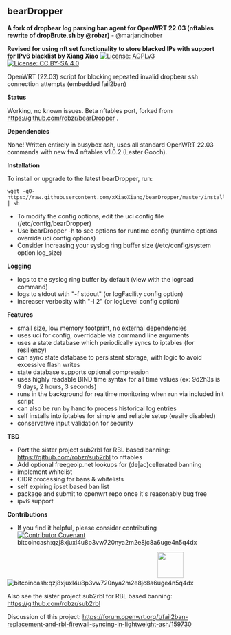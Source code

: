 ## bearDropper 

**A fork of dropbear log parsing ban agent for OpenWRT 22.03 (nftables rewrite of dropBrute.sh by @robzr)** - @marjancinober

**Revised for using nft set functionality to store blacked IPs with support for IPv6 blacklist by Xiang Xiao**
[![License: AGPLv3](https://www.gnu.org/graphics/agplv3-88x31.png)](https://www.gnu.org/licenses/agpl-3.0.html)
[![License: CC BY-SA 4.0](https://licensebuttons.net/l/by-sa/4.0/80x15.png)](https://creativecommons.org/licenses/by-sa/4.0/)

OpenWRT (22.03) script for blocking repeated invalid dropbear ssh connection attempts (embedded fail2ban)

**Status**

Working, no known issues. Beta nftables port, forked from https://github.com/robzr/bearDropper .

**Dependencies** 

None! Written entirely in busybox ash, uses all standard OpenWRT 22.03 commands with new fw4 nftables v1.0.2 (Lester Gooch).

**Installation**

To install or upgrade to the latest bearDropper, run:

	wget -qO- https://raw.githubusercontent.com/xXiaoXiang/bearDropper/master/install.sh | sh

 - To modify the config options, edit the uci config file (/etc/config/bearDropper)
 - Use bearDropper -h to see options for runtime config (runtime options override uci config options)
 - Consider increasing your syslog ring buffer size (/etc/config/system option log_size)

**Logging**

 - logs to the syslog ring buffer by default (view with the logread command)
 - logs to stdout with "-f stdout" (or logFacility config option)
 - increaser verbosity with "-l 2" (or logLevel config option)

**Features**

 - small size, low memory footprint, no external dependencies
 - uses uci for config, overridable via command line arguments
 - uses a state database which periodically syncs to iptables (for resiliency)
 - can sync state database to persistent storage, with logic to avoid excessive flash writes
 - state database supports optional compression
 - uses highly readable BIND time syntax for all time values (ex: 9d2h3s is 9 days, 2 hours, 3 seconds)
 - runs in the background for realtime monitoring when run via included init script
 - can also be run by hand to process historical log entries
 - self installs into iptables for simple and reliable setup (easily disabled)
 - conservative input validation for security

**TBD**

 - Port the sister project sub2rbl for RBL based banning: https://github.com/robzr/sub2rbl to nftables
 - Add optional freegeoip.net lookups for (de|ac)cellerated banning
 - implement whitelist
 - CIDR processing for bans & whitelists
 - self expiring ipset based ban list
 - package and submit to openwrt repo once it's reasonably bug free
 - ipv6 support

**Contributions**
 - If you find it helpful, please consider contributing  
[![Contributor Covenant](https://img.shields.io/badge/Contributor%20Covenant-2.1-4baaaa.svg)](https://www.contributor-covenant.org/) &emsp;&emsp;&emsp;&emsp;&emsp;&emsp;&emsp;bitcoincash:qzj8xjuxl4u8p3vw720nya2m2e8jc8a6uge4n5q4dx  

&emsp;&emsp;&emsp;&emsp;&emsp;&emsp;&emsp;&emsp;&emsp;&emsp;&emsp;&emsp;&emsp;&emsp;&emsp;&emsp;&emsp;&emsp;&emsp;&emsp;&emsp;&emsp;&emsp;&emsp;&emsp;<img src="src/assets/bitcoincash.svg" height="60"> &emsp;<img src="src/assets/bitcoincash_qzj8xjuxl4u8p3vw720nya2m2e8jc8a6uge4n5q4dx.png" alt="bitcoincash:qzj8xjuxl4u8p3vw720nya2m2e8jc8a6uge4n5q4dx" />


Also see the sister project sub2rbl for RBL based banning: https://github.com/robzr/sub2rbl

Discussion of this project: https://forum.openwrt.org/t/fail2ban-replacement-and-rbl-firewall-syncing-in-lightweight-ash/159730

